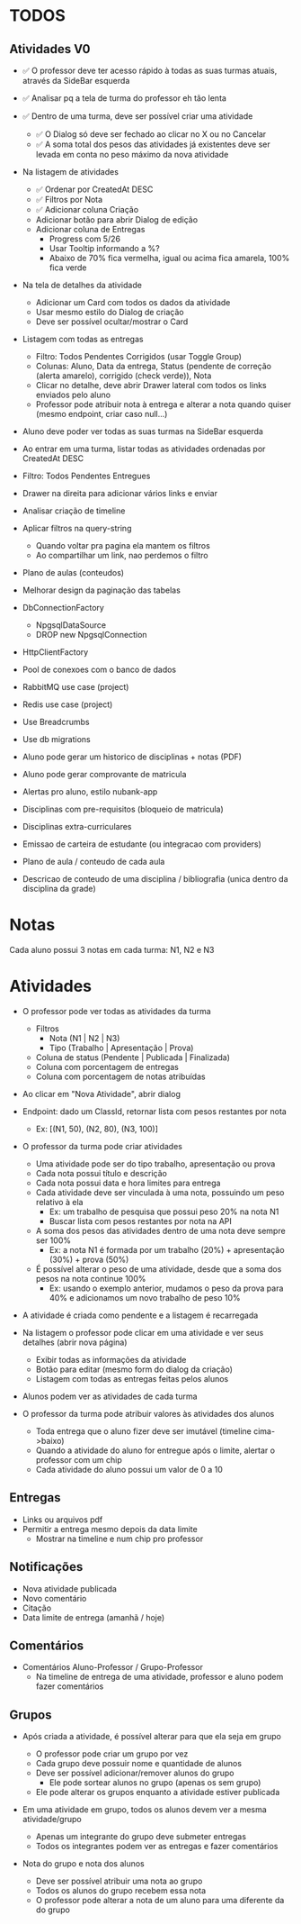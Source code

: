 # TODOS


## Atividades V0

- ✅ O professor deve ter acesso rápido à todas as suas turmas atuais, através da SideBar esquerda

- ✅ Analisar pq a tela de turma do professor eh tão lenta

- ✅ Dentro de uma turma, deve ser possível criar uma atividade
    - ✅ O Dialog só deve ser fechado ao clicar no X ou no Cancelar
    - ✅ A soma total dos pesos das atividades já existentes deve ser levada em conta no peso máximo da nova atividade

- Na listagem de atividades
    - ✅ Ordenar por CreatedAt DESC
    - ✅ Filtros por Nota
    - ✅ Adicionar coluna Criação
    - Adicionar botão para abrir Dialog de edição
    - Adicionar coluna de Entregas
        - Progress com 5/26
        - Usar Tooltip informando a %?
        - Abaixo de 70% fica vermelha, igual ou acima fica amarela, 100% fica verde




- Na tela de detalhes da atividade
    - Adicionar um Card com todos os dados da atividade
    - Usar mesmo estilo do Dialog de criação
    - Deve ser possível ocultar/mostrar o Card

- Listagem com todas as entregas
    - Filtro: Todos Pendentes Corrigidos (usar Toggle Group)
    - Colunas: Aluno, Data da entrega, Status (pendente de correção (alerta amarelo), corrigido (check verde)), Nota
    - Clicar no detalhe, deve abrir Drawer lateral com todos os links enviados pelo aluno
    - Professor pode atribuir nota à entrega e alterar a nota quando quiser (mesmo endpoint, criar caso null...)



- Aluno deve poder ver todas as suas turmas na SideBar esquerda

- Ao entrar em uma turma, listar todas as atividades ordenadas por CreatedAt DESC

- Filtro: Todos Pendentes Entregues

- Drawer na direita para adicionar vários links e enviar

- Analisar criação de timeline



























- Aplicar filtros na query-string
    - Quando voltar pra pagina ela mantem os filtros
    - Ao compartilhar um link, nao perdemos o filtro

- Plano de aulas (conteudos)
- Melhorar design da paginação das tabelas

- DbConnectionFactory
    - NpgsqlDataSource
    - DROP new NpgsqlConnection

- HttpClientFactory
- Pool de conexoes com o banco de dados
- RabbitMQ use case (project)
- Redis use case (project)

- Use Breadcrumbs
- Use db migrations

- Aluno pode gerar um historico de disciplinas + notas (PDF)
- Aluno pode gerar comprovante de matricula
- Alertas pro aluno, estilo nubank-app
- Disciplinas com pre-requisitos (bloqueio de matricula)
- Disciplinas extra-curriculares
- Emissao de carteira de estudante (ou integracao com providers)
- Plano de aula / conteudo de cada aula
- Descricao de conteudo de uma disciplina / bibliografia (unica dentro da disciplina da grade)



# Notas

Cada aluno possui 3 notas em cada turma: N1, N2 e N3





# Atividades

- O professor pode ver todas as atividades da turma
    - Filtros
        - Nota (N1 | N2 | N3)
        - Tipo (Trabalho | Apresentação | Prova)
    - Coluna de status (Pendente | Publicada | Finalizada)
    - Coluna com porcentagem de entregas
    - Coluna com porcentagem de notas atribuídas

- Ao clicar em "Nova Atividade", abrir dialog

- Endpoint: dado um ClassId, retornar lista com pesos restantes por nota
    - Ex: [(N1, 50), (N2, 80), (N3, 100)]

- O professor da turma pode criar atividades
    - Uma atividade pode ser do tipo trabalho, apresentação ou prova
    - Cada nota possui título e descrição
    - Cada nota possui data e hora limites para entrega
    - Cada atividade deve ser vinculada à uma nota, possuindo um peso relativo à ela
        - Ex: um trabalho de pesquisa que possui peso 20% na nota N1
        - Buscar lista com pesos restantes por nota na API
    - A soma dos pesos das atividades dentro de uma nota deve sempre ser 100%
        - Ex: a nota N1 é formada por um trabalho (20%) + apresentação (30%) + prova (50%)
    - É possível alterar o peso de uma atividade, desde que a soma dos pesos na nota continue 100%
        - Ex: usando o exemplo anterior, mudamos o peso da prova para 40% e adicionamos um novo trabalho de peso 10%

- A atividade é criada como pendente e a listagem é recarregada

- Na listagem o professor pode clicar em uma atividade e ver seus detalhes (abrir nova página)
    - Exibir todas as informações da atividade
    - Botão para editar (mesmo form do dialog da criação)
    - Listagem com todas as entregas feitas pelos alunos


- Alunos podem ver as atividades de cada turma




- O professor da turma pode atribuir valores às atividades dos alunos
    - Toda entrega que o aluno fizer deve ser imutável (timeline cima->baixo)
    - Quando a atividade do aluno for entregue após o limite, alertar o professor com um chip
    - Cada atividade do aluno possui um valor de 0 a 10


## Entregas

- Links ou arquivos pdf
- Permitir a entrega mesmo depois da data limite
    - Mostrar na timeline e num chip pro professor

## Notificações

- Nova atividade publicada
- Novo comentário
- Citação
- Data limite de entrega (amanhã / hoje)

## Comentários

- Comentários Aluno-Professor / Grupo-Professor
    - Na timeline de entrega de uma atividade, professor e aluno podem fazer comentários

## Grupos

- Após criada a atividade, é possível alterar para que ela seja em grupo
    - O professor pode criar um grupo por vez
    - Cada grupo deve possuir nome e quantidade de alunos
    - Deve ser possível adicionar/remover alunos do grupo
        - Ele pode sortear alunos no grupo (apenas os sem grupo)
    - Ele pode alterar os grupos enquanto a atividade estiver publicada

- Em uma atividade em grupo, todos os alunos devem ver a mesma atividade/grupo
    - Apenas um integrante do grupo deve submeter entregas
    - Todos os integrantes podem ver as entregas e fazer comentários

- Nota do grupo e nota dos alunos
    - Deve ser possível atribuir uma nota ao grupo
    - Todos os alunos do grupo recebem essa nota
    - O professor pode alterar a nota de um aluno para uma diferente da do grupo
